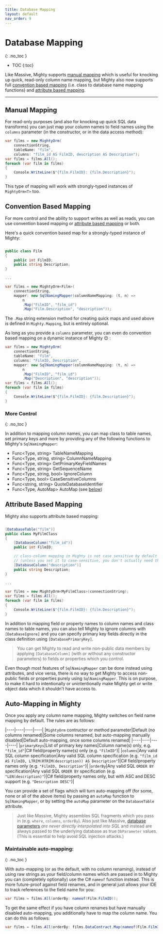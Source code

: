 ```yaml
---
title: Database Mapping
layout: default
nav_order: 9
---
```


# Database Mapping
{: .no_toc }

- TOC
{:toc}

Like Massive, Mighty supports [manual mapping](#manual-mapping) which is useful for knocking up quick, read-only column name mapping, but Mighty also now supports full [convention based mapping](#convention-based-mapping) (i.e. class to database name mapping functions) and [attribute based mapping](#attribute-based-mapping).

---

## Manual Mapping

For read-only purposes (and also for knocking up quick SQL data transforms) you can just map your column names to field names using the `columns` parameter (in the constructor, or in the data access method):

```c#
var films = new MightyOrm(
    connectionString,
    tableName: "film",
    columns: "film_id AS FilmID, description AS Description");
var films = films.All();
foreach (var film in films)
{
    Console.WriteLine($"{film.FilmID}: {film.Description}");
}
```

This type of mapping will work with strongly-typed instances of `MightyOrm<T>` too.

## Convention Based Mapping

For more control and the ability to support writes as well as reads, you can use convention based mapping or [attribute based mapping](#attribute-based-mapping) or both.

Here's a quick convention based map for a strongly-typed instance of Mighty:

```c#

public class Film
{
    public int FilmID;
    public string Description;
}

...

var films = new MightyOrm<Film>(
    connectionString,
    mapper: new SqlNamingMapper(columnNameMapping: (t, n) =>
        n
        .Map("FilmID", "film_id")
        .Map("Film.Description", "description"));
```

The `.Map` string extension method for creating quick maps and used above is defined in `Mighty.Mapping`, but is entirely optional.

As long as you provide a `columns` parameter, you can even do convention based mapping on a dynamic instance of Mighty 😊 :

```c#
var films = new MightyOrm(
    connectionString,
    tableName: "film",
    columns: "FilmID, Description",
    mapper: new SqlNamingMapper(columnNameMapping: (t, n) =>
        n
        .Map("FilmID", "film_id")
        .Map("Description", "description"));
var films = films.All();
foreach (var film in films)
{
    Console.WriteLine($"{film.FilmID}: {film.Description}");
}
```

### More Control
{: .no_toc }

In addition to mapping column names, you can map class to table names, set primary keys and more by providing any of the following functions to Mighty's `SqlNamingMapper`:

 - Func<Type, string> TableNameMapping
 - Func<Type, string, string> ColumnNameMapping
 - Func<Type, string> GetPrimaryKeyFieldNames
 - Func<Type, string> GetSequenceName
 - Func<Type, string, bool> IgnoreColumn
 - Func<Type, bool> CaseSensitiveColumns
 - Func<string, string> QuoteDatabaseIdentifier
 - Func<Type, AutoMap> AutoMap (see [below](#auto-mapping-in-mighty))

## Attribute Based Mapping

Mighty also supports attribute based mapping:

```c#

[DatabaseTable("film")]
public class MyFilmClass
{
    [DatabaseColumn("film_id")]
    public int FilmID;

    // class-column mapping in Mighty is not case sensitive by default
    // (unless you set it to case-sensitive, you don't actually need this mappping)
    [DatabaseColumn("description")]
    public string Description;
}

...

var films = new MightyOrm<MyFilmClass>(connectionString);
var films = films.All();
foreach (var film in films)
{
    Console.WriteLine($"{film.FilmID}: {film.Description}");
}
```

In addition to mapping field or property names to column names and class names to table names, you can also tell Mighty to ignore columns with `[DatabaseIgnore]`
and you can specify primary key fields directly in the class definition using `[DatabasePrimaryKey]`.

> You can get Mighty to read and write non-public data members by applying `[DatabaseColumn]` (with or without any constructor parameters) to fields or properties which you control.

Even though most features of `SqlNamingMapper` can be done instead using attributes, and vice versa, there is no way to get Mighty to access non-public fields or properties purely using `SqlNamingMapper`. This is on purpose, to make it hard to intentionally or unintentionally make Mighty get or write object data which it shouldn't have access to.

## Auto-Mapping in Mighty

Once you apply any column name mapping, Mighty switches on field name mapping by default. The rules are as follows:

|----|----|----|----|
|`MightyOrm` contructor or method parameter|Default (no columns renamed)|Some columns renamed, but auto-mapping manually disabled|Default auto-mapping, once some columns renamed|
|----|----|----|----|
|`primaryKeys`|List of primary key names|Column name(s) only, e.g. `"film_id"`|C# field/property name(s) only (e.g. `"FilmID"`)|
|`columns`|Any valid SQL column specification|Any valid SQL column specification (e.g. `"film_id AS FilmID, LTRIM(RTRIM(description)) AS Description"`)|C# field/property names only (e.g. `"FilmID, Description"`)|
|`orderBy`|Any valid SQL `ORDER BY` specification|Any valid SQL `ORDER BY` specification (e.g. `"LEN(description)"`)|C# field/property names only, but with ASC and DESC support (e.g. `"Description DESC"`)|

You can provide a set of flags which will turn auto-mapping off (for some, none or all of the above items) by passing an `autoMap` function to `SqlNamingMapper`, or by setting the `autoMap` parameter on the `DatabaseTable` attribute.

> Just like Massive, Mighty assembles SQL fragments which you pass in (e.g. `where`, `columns`, `orderBy`). Also just like Massive, [database parameters](parameters) *are never directly interpolated into SQL* and instead are always passed to the underlying database as true `DbParameter` values. (This is essential to help avoid SQL injection attacks.)

### Maintainable auto-mapping:
{: .no_toc }

With auto-mapping (or as the default, with no column renaming), instead of using raw strings as your field/column names which are passed in to Mighty you can (completely optionally) use the C# `nameof` function instead. This is more future-proof against field renames, and in general just allows your IDE to track references to the field name for you:

```c#
var films = films.All(orderBy: nameof(Film.FilmID));
```

To get the same effect if you have column renames but have manually disabled auto-mapping, you additionally have to map the column name. You can do this as follows:

```c#
var films = films.All(orderBy: films.DataContract.Map(nameof(Film.FilmID));
```
